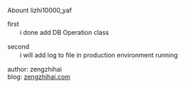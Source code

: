 Abount lizhi10000_yaf


first <br/>
　　i done add DB Operation class
	
second <br/>
　　i will add log to file in production environment running

author: zengzhihai <br/>blog:   <a href="http://zengzhihai.com">zengzhihai.com</a>

